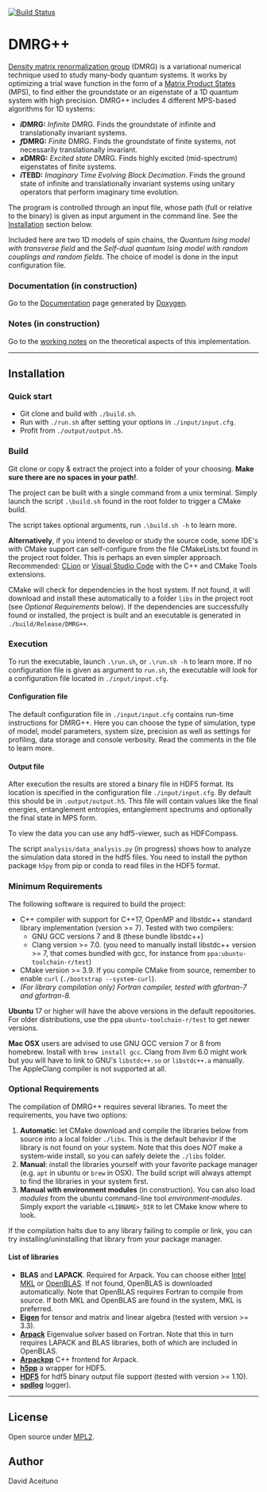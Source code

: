  [![Build Status](https://travis-ci.org/DavidAce/DMRG.svg?branch=master)](https://travis-ci.org/DavidAce/DMRG)
 


# DMRG++
  [Density matrix renormalization group](https://en.wikipedia.org/wiki/Density_matrix_renormalization_group) (DMRG) is a variational numerical technique used to study many-body
  quantum systems. It works by optimizing a trial wave function in the form of a [Matrix Product States](https://en.wikipedia.org/wiki/Matrix_product_states) (MPS), to find either the
  groundstate or an eigenstate of a 1D quantum system with high precision. DMRG++ includes 4 different MPS-based algorithms for 1D systems:

  - ***i*DMRG:** *Infinite* DMRG. Finds the groundstate of infinite and translationally invariant systems.
  - ***f*DMRG:** *Finite* DMRG. Finds the groundstate of finite systems, not necessarily translationally invariant.
  - ***x*DMRG:** *Excited state* DMRG. Finds highly excited (mid-spectrum) eigenstates of finite systems.
  - ***i*TEBD:** *Imaginary Time Evolving Block Decimation*. Finds the ground state of infinite and translationally invariant systems using unitary operators that perform imaginary time evolution.

The program is controlled through an input file, whose path (full or relative to the binary) is given as input argument in the command line. See the [Installation](#installation) section below.

Included here are two 1D models of spin chains, the *Quantum Ising model with transverse field* and the *Self-dual quantum Ising model with random couplings and random fields*. The choice of model
is done in the input configuration file.

### Documentation (in construction)
 Go to the [Documentation](https://davidace.github.io/DMRG/) page generated by [Doxygen](http://www.stack.nl/~dimitri/doxygen/).

### Notes (in construction)
 Go to the [working notes](https://github.com/DavidAce/Notebooks/blob/master/DMRG%2B%2B/DMRG%2B%2B.pdf) on the theoretical aspects of this implementation.



---
## Installation
### Quick start
- Git clone and build with `./build.sh`.
- Run with `./run.sh` after setting your options in `./input/input.cfg`.
- Profit from `./output/output.h5`.

### Build
Git clone or copy & extract the project into a folder of your choosing.
**Make sure there are no spaces in your path!**.

The project can be built with a single command from a unix terminal.
Simply launch the script `.\build.sh` found in the root folder to trigger a CMake build.

The script takes optional arguments, run `.\build.sh -h` to learn more.

**Alternatively**, if you intend to develop or study the source code, some IDE's with CMake support can self-configure from the file CMakeLists.txt found in the project root folder. This
is perhaps an even simpler approach. Recommended: [CLion](https://www.jetbrains.com/clion/download) or [Visual Studio Code](https://code.visualstudio.com/) with the C++ and CMake Tools extensions.


CMake will check for dependencies in the host system. If not found, it will download and install these automatically to a folder `libs` in the project root (see *Optional Requirements* below).
If the dependencies are successfully found or installed, the project is built and an executable is generated in `./build/Release/DMRG++`.


### Execution
To run the executable, launch `.\run.sh`, or `.\run.sh -h` to learn more.
If no configuration file is given as argument to `run.sh`, the executable will look for a configuration file located in `./input/input.cfg`.

#### Configuration file
The default configuration file in `./input/input.cfg` contains run-time instructions for DMRG++. Here you can choose the type of simulation, type of model, model parameters,
system size, precision as well as settings for profiling, data storage and console verbosity. Read the comments in the file to learn more.


#### Output file
After execution the results are stored a binary file in HDF5 format. Its location is specified in the configuration file `./input/input.cfg`.
By default this should be in `.output/output.h5`. This file will contain values like the final energies, entanglement entropies, entanglement spectrums and
optionally the final state in MPS form.

To view the data you can use any hdf5-viewer, such as HDFCompass.

The script `analysis/data_analysis.py` (in progress) shows how to analyze the simulation data stored in the hdf5 files. You need to install the python package
`h5py` from pip or conda to read files in the HDF5 format.


### Minimum Requirements
The following software is required to build the project:
 - C++ compiler with support for C++17, OpenMP and libstdc++ standard library implementation  (version >= 7). Tested with two compilers:
    - GNU GCC versions 7 and 8 (these bundle libstdc++)
    - Clang version >= 7.0. (you need to manually install libstdc++ version >= 7, that comes bundled with gcc, for instance from `ppa:ubuntu-toolchain-r/test`)
 - CMake version >= 3.9. If you compile CMake from source, remember to enable `curl` (`./bootstrap --system-curl`). 
 - *(For library compilation only) Fortran compiler, tested with gfortran-7 and gfortran-8.*
 
**Ubuntu** 17 or higher will have the above versions in the default repositories. For older distributions, use the ppa `ubuntu-toolchain-r/test` to get newer versions.

**Mac OSX** users are advised to use GNU GCC version 7 or 8 from homebrew. Install with `brew install gcc`. Clang from llvm 6.0 might work but you will have to link to GNU's `libstdc++.so` or `libstdc++.a` manually. The AppleClang compiler is not supported at all. 


### Optional Requirements
The compilation of DMRG++ requires several libraries. To meet the requirements, you have two options:

  1. **Automatic**: let CMake download and compile the libraries below from source into a local folder `./libs`. This is the default behavior if the library is not found on your system. Note that this does *NOT* make a system-wide install, so you can safely delete the `./libs` folder.
  2. **Manual**: install the libraries yourself with your favorite package manager (e.g. `apt` in ubuntu or `brew` in OSX). The build script will always attempt to find the libraries in your system first.
  3. **Manual with environment modules** (in construction). You can also load *modules* from the ubuntu command-line tool *environment-modules*. Simply export the variable `<LIBNAME>_DIR` to let CMake know where to look.

 If the compilation halts due to any library failing to compile or link, you can try installing/uninstalling that library from your package manager.
 
#### List of libraries
 
 - **BLAS** and **LAPACK**. Required for Arpack. You can choose either [Intel MKL](https://software.intel.com/en-us/mkl) or [OpenBLAS](https://github.com/xianyi/OpenBLAS). If not found, OpenBLAS is downloaded automatically. Note that OpenBLAS requires Fortran to compile from source. If both MKL and OpenBLAS are found in the system, MKL is preferred.
 - [**Eigen**](http://eigen.tuxfamily.org) for tensor and matrix and linear algebra (tested with version >= 3.3).
 - [**Arpack**](https://github.com/opencollab/arpack-ng) Eigenvalue solver based on Fortran. Note that this in turn requires LAPACK and BLAS libraries, both of which are included in OpenBLAS.
 - [**Arpackpp**](https://github.com/m-reuter/eigsolver_properties) C++ frontend for Arpack.
 - [**h5pp**](https://github.com/DavidAce/h5pp) a wrapper for HDF5.
 - [**HDF5**](https://support.hdfgroup.org/HDF5/) for hdf5 binary output file support (tested with version >= 1.10).
 - [**spdlog**](https://github.com/gabime/spdlog) logger).

---

 
## License
Open source under [MPL2](https://www.mozilla.org/MPL/2.0/).

## Author
David Aceituno